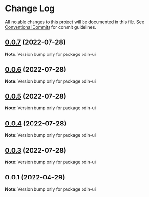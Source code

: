 # Change Log

All notable changes to this project will be documented in this file. See [Conventional Commits](https://conventionalcommits.org) for commit guidelines.

## [0.0.7](https://github.com/mooncoo/odin-ui/compare/odin-v0.0.6...odin-v0.0.7) (2022-07-28)

**Note:** Version bump only for package odin-ui

## [0.0.6](https://github.com/mooncoo/odin-ui/compare/odin-v0.0.5...odin-v0.0.6) (2022-07-28)

**Note:** Version bump only for package odin-ui

## [0.0.5](https://github.com/mooncoo/odin-ui/compare/odin-v0.0.4...odin-v0.0.5) (2022-07-28)

**Note:** Version bump only for package odin-ui

## [0.0.4](https://github.com/mooncoo/odin-ui/compare/odin-v0.0.3...odin-v0.0.4) (2022-07-28)

**Note:** Version bump only for package odin-ui

## [0.0.3](https://github.com/mooncoo/odin-ui/compare/odin-v0.0.1...odin-v0.0.3) (2022-07-28)

**Note:** Version bump only for package odin-ui

## 0.0.1 (2022-04-29)

**Note:** Version bump only for package odin-ui
